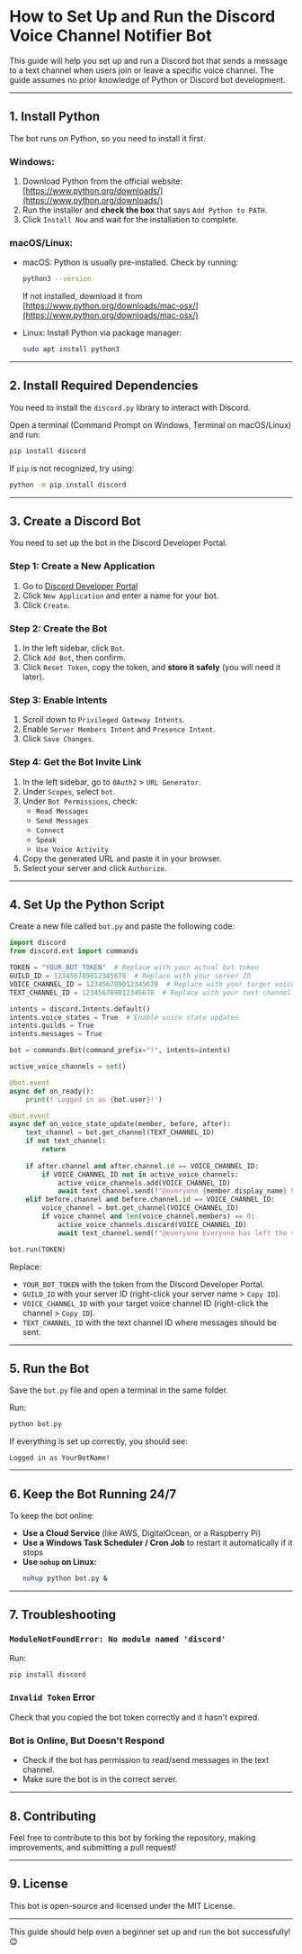 # How to Set Up and Run the Discord Voice Channel Notifier Bot

This guide will help you set up and run a Discord bot that sends a message to a text channel when users join or leave a specific voice channel. The guide assumes no prior knowledge of Python or Discord bot development.

---

## 1. Install Python

The bot runs on Python, so you need to install it first.

### Windows:
1. Download Python from the official website: [https://www.python.org/downloads/](https://www.python.org/downloads/)
2. Run the installer and **check the box** that says `Add Python to PATH`.
3. Click `Install Now` and wait for the installation to complete.

### macOS/Linux:
- macOS: Python is usually pre-installed. Check by running:
  ```sh
  python3 --version
  ```
  If not installed, download it from [https://www.python.org/downloads/mac-osx/](https://www.python.org/downloads/mac-osx/)

- Linux: Install Python via package manager:
  ```sh
  sudo apt install python3
  ```

---

## 2. Install Required Dependencies

You need to install the `discord.py` library to interact with Discord.

Open a terminal (Command Prompt on Windows, Terminal on macOS/Linux) and run:
```sh
pip install discord
```

If `pip` is not recognized, try using:
```sh
python -m pip install discord
```

---

## 3. Create a Discord Bot

You need to set up the bot in the Discord Developer Portal.

### Step 1: Create a New Application
1. Go to [Discord Developer Portal](https://discord.com/developers/applications)
2. Click `New Application` and enter a name for your bot.
3. Click `Create`.

### Step 2: Create the Bot
1. In the left sidebar, click `Bot`.
2. Click `Add Bot`, then confirm.
3. Click `Reset Token`, copy the token, and **store it safely** (you will need it later).

### Step 3: Enable Intents
1. Scroll down to `Privileged Gateway Intents`.
2. Enable `Server Members Intent` and `Presence Intent`.
3. Click `Save Changes`.

### Step 4: Get the Bot Invite Link
1. In the left sidebar, go to `OAuth2` > `URL Generator`.
2. Under `Scopes`, select `bot`.
3. Under `Bot Permissions`, check:
   - `Read Messages`
   - `Send Messages`
   - `Connect`
   - `Speak`
   - `Use Voice Activity`
4. Copy the generated URL and paste it in your browser.
5. Select your server and click `Authorize`.

---

## 4. Set Up the Python Script

Create a new file called `bot.py` and paste the following code:

```python
import discord
from discord.ext import commands

TOKEN = "YOUR_BOT_TOKEN"  # Replace with your actual bot token
GUILD_ID = 123456789012345678  # Replace with your server ID
VOICE_CHANNEL_ID = 123456789012345678  # Replace with your target voice channel ID
TEXT_CHANNEL_ID = 123456789012345678  # Replace with your text channel to send messages

intents = discord.Intents.default()
intents.voice_states = True  # Enable voice state updates
intents.guilds = True
intents.messages = True

bot = commands.Bot(command_prefix="!", intents=intents)

active_voice_channels = set()

@bot.event
async def on_ready():
    print(f'Logged in as {bot.user}!')

@bot.event
async def on_voice_state_update(member, before, after):
    text_channel = bot.get_channel(TEXT_CHANNEL_ID)
    if not text_channel:
        return
    
    if after.channel and after.channel.id == VOICE_CHANNEL_ID:
        if VOICE_CHANNEL_ID not in active_voice_channels:
            active_voice_channels.add(VOICE_CHANNEL_ID)
            await text_channel.send(f"@everyone {member.display_name} has started the voice channel!")
    elif before.channel and before.channel.id == VOICE_CHANNEL_ID:
        voice_channel = bot.get_channel(VOICE_CHANNEL_ID)
        if voice_channel and len(voice_channel.members) == 0:
            active_voice_channels.discard(VOICE_CHANNEL_ID)
            await text_channel.send(f"@everyone Everyone has left the voice channel. The last user to leave was {member.display_name}.")

bot.run(TOKEN)
```

Replace:
- `YOUR_BOT_TOKEN` with the token from the Discord Developer Portal.
- `GUILD_ID` with your server ID (right-click your server name > `Copy ID`).
- `VOICE_CHANNEL_ID` with your target voice channel ID (right-click the channel > `Copy ID`).
- `TEXT_CHANNEL_ID` with the text channel ID where messages should be sent.

---

## 5. Run the Bot

Save the `bot.py` file and open a terminal in the same folder.

Run:
```sh
python bot.py
```

If everything is set up correctly, you should see:
```
Logged in as YourBotName!
```

---

## 6. Keep the Bot Running 24/7

To keep the bot online:
- **Use a Cloud Service** (like AWS, DigitalOcean, or a Raspberry Pi)
- **Use a Windows Task Scheduler / Cron Job** to restart it automatically if it stops
- **Use `nohup` on Linux:**
  ```sh
  nohup python bot.py &
  ```

---

## 7. Troubleshooting

### `ModuleNotFoundError: No module named 'discord'`
Run:
```sh
pip install discord
```

### `Invalid Token` Error
Check that you copied the bot token correctly and it hasn't expired.

### Bot is Online, But Doesn't Respond
- Check if the bot has permission to read/send messages in the text channel.
- Make sure the bot is in the correct server.

---

## 8. Contributing

Feel free to contribute to this bot by forking the repository, making improvements, and submitting a pull request!

---

## 9. License

This bot is open-source and licensed under the MIT License.

---

This guide should help even a beginner set up and run the bot successfully! 😊

